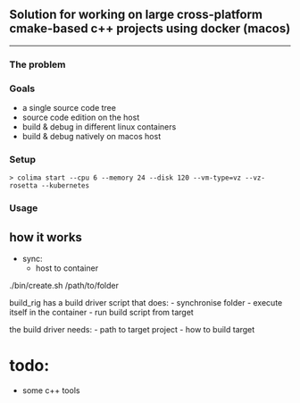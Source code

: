 
## Solution for working on large cross-platform cmake-based c++ projects using docker (macos)
---

### The problem



### Goals
- a single source code tree
- source code edition on the host
- build & debug in different linux containers
- build & debug natively on macos  host

### Setup

```
> colima start --cpu 6 --memory 24 --disk 120 --vm-type=vz --vz-rosetta --kubernetes
```

### Usage


## how it works

- sync:
	- host to container


./bin/create.sh /path/to/folder

build_rig has a build driver script that does:
	- synchronise folder
	- execute itself in the container
	- run build script from target

the build driver needs:
	- path to target project
	- how to build target

# todo:
- some c++ tools
